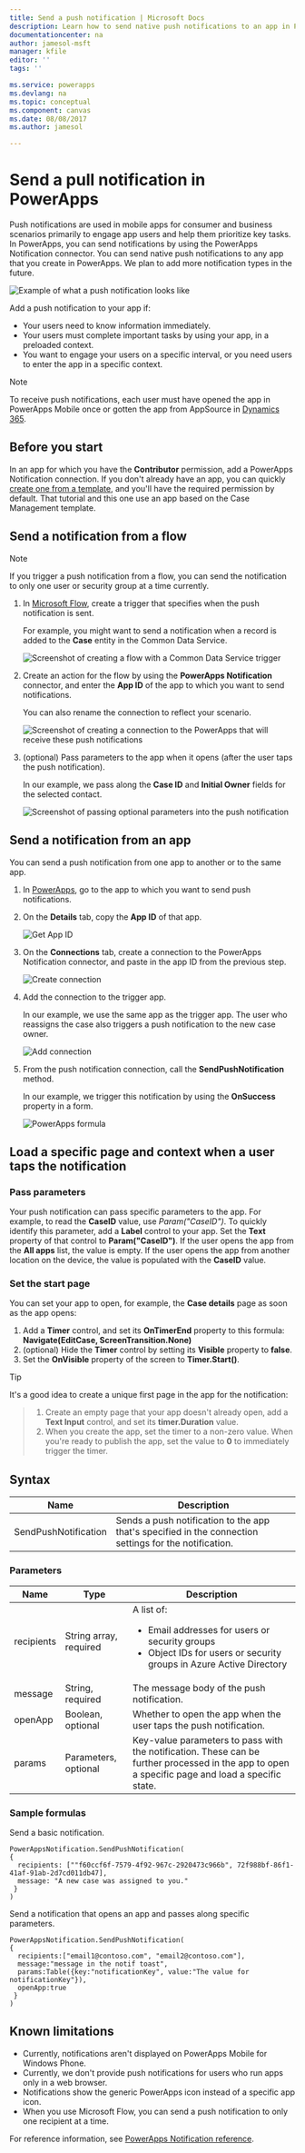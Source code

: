```yaml
---
title: Send a push notification | Microsoft Docs
description: Learn how to send native push notifications to an app in PowerApps.
documentationcenter: na
author: jamesol-msft
manager: kfile
editor: ''
tags: ''

ms.service: powerapps
ms.devlang: na
ms.topic: conceptual
ms.component: canvas
ms.date: 08/08/2017
ms.author: jamesol

---
```

# Send a pull notification in PowerApps
Push notifications are used in mobile apps for consumer and business scenarios primarily to engage app users and help them prioritize key tasks. In PowerApps, you can send notifications by using the PowerApps Notification connector. You can send native push notifications to any app that you create in PowerApps. We plan to add more notification types in the future.

![Example of what a push notification looks like](./media/add-notifications/pic1-notification-screenshot.png)

Add a push notification to your app if:

* Your users need to know information immediately.
* Your users must complete important tasks by using your app, in a preloaded context.
* You want to engage your users on a specific interval, or you need users to enter the app in a specific context.

> [!NOTE]
> To receive push notifications, each user must have opened the app in PowerApps Mobile once or gotten the app from AppSource in [Dynamics 365](https://home.dynamics.com/).

## Before you start
In an app for which you have the **Contributor** permission, add a PowerApps Notification connection. If you don't already have an app, you can quickly [create one from a template](get-started-test-drive.md), and you'll have the required permission by default. That tutorial and this one use an app based on the Case Management template.

## Send a notification from a flow
> [!NOTE]
> If you trigger a push notification from a flow, you can send the notification to only one user or security group at a time currently.

1. In [Microsoft Flow](https://flow.microsoft.com), create a trigger that specifies when the push notification is sent.
   
    For example, you might want to send a notification when a record is added to the **Case** entity in the Common Data Service.
   
    ![Screenshot of creating a flow with a Common Data Service trigger](./media/add-notifications/pic4-step1-flowupdated.png)
2. Create an action for the flow by using the **PowerApps Notification** connector, and enter the **App ID** of the app to which you want to send notifications.
   
    You can also rename the connection to reflect your scenario.
   
    ![Screenshot of creating a connection to the PowerApps that will receive these push notifications](./media/add-notifications/pic5-step2-create-connection.jpg)
3. (optional) Pass parameters to the app when it opens (after the user taps the push notification).
   
    In our example, we pass along the **Case ID** and **Initial Owner** fields for the selected contact.
   
    ![Screenshot of passing optional parameters into the push notification](./media/add-notifications/pic6-step3-configure-notif.jpg)

## Send a notification from an app
You can send a push notification from one app to another or to the same app.

1. In [PowerApps](https://web.powerapps.com/), go to the app to which you want to send push notifications.
2. On the **Details** tab, copy the **App ID** of that app.
   
    ![Get App ID](./media/add-notifications/grab-id.png)
3. On the **Connections** tab, create a connection to the PowerApps Notification connector, and paste in the app ID from the previous step.
   
    ![Create connection](./media/add-notifications/create-connection.png)
4. Add the connection to the trigger app.
   
    In our example, we use the same app as the trigger app. The user who reassigns the case also triggers a push notification to the new case owner.
   
    ![Add connection](./media/add-notifications/add-connection.png)
5. From the push notification connection, call the **SendPushNotification** method.
   
    In our example, we trigger this notification by using the **OnSuccess** property in a form.
   
    ![PowerApps formula](./media/add-notifications/powerapps-function.png)

## Load a specific page and context when a user taps the notification
### Pass parameters
Your push notification can pass specific parameters to the app. For example, to read the **CaseID** value, use *Param("CaseID")*. To quickly identify this parameter, add a **Label** control to your app. Set the **Text** property of that control to **Param("CaseID")**. If the user opens the app from the **All apps** list, the value is empty. If the user opens the app from another location on the device, the value is populated with the **CaseID** value.

### Set the start page
You can set your app to open, for example, the **Case details** page as soon as the app opens:

1. Add a **Timer** control, and set its **OnTimerEnd** property to this formula:
   <br>**Navigate(EditCase, ScreenTransition.None)**
2. (optional) Hide the **Timer** control by setting its **Visible** property to **false**.
3. Set the **OnVisible** property of the screen to **Timer.Start()**.

> [!TIP]
> It's a good idea to create a unique first page in the app for the notification:

>1. Create an empty page that your app doesn't already open, add a **Text Input** control, and set its **timer.Duration** value.
>2. When you create the app, set the timer to a non-zero value. When you're ready to publish the app, set the value to **0** to immediately trigger the timer.

## Syntax
| Name | Description |
| --- | --- |
| SendPushNotification |Sends a push notification to the app that's specified in the connection settings for the notification. |

### Parameters
| Name | Type | Description |
| --- | --- | --- |
| recipients |String array, required |A list of: <ul> <li>Email addresses for users or security groups</li> <li>Object IDs for users or security groups in Azure Active Directory</li></ul> |
| message |String, required |The message body of the push notification. |
| openApp |Boolean, optional |Whether to open the app when the user taps the push notification. |
| params |Parameters, optional |Key-value parameters to pass with the notification. These can be further processed in the app to open a specific page and load a specific state. |

### Sample formulas
Send a basic notification.

```
PowerAppsNotification.SendPushNotification(
{
  recipients: [""f60ccf6f-7579-4f92-967c-2920473c966b", 72f988bf-86f1-41af-91ab-2d7cd011db47],
  message: "A new case was assigned to you."
 }
)
```

Send a notification that opens an app and passes along specific parameters.

```
PowerAppsNotification.SendPushNotification(
{
  recipients:["email1@contoso.com", "email2@contoso.com"],
  message:"message in the notif toast",
  params:Table({key:"notificationKey", value:"The value for notificationKey"}),
  openApp:true
 }
)
```

## Known limitations
* Currently, notifications aren't displayed on PowerApps Mobile for Windows Phone.
* Currently, we don't provide push notifications for users who run apps only in a web browser.
* Notifications show the generic PowerApps icon instead of a specific app icon.
* When you use Microsoft Flow, you can send a push notification to only one recipient at a time.

For reference information, see [PowerApps Notification reference](https://docs.microsoft.com/connectors/powerappsnotification/).

